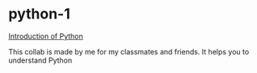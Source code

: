 ﻿# python-1

[Introduction of Python](https://colab.research.google.com/drive/1Or0rQCXhfhE8UWHZ_jaAQG0n3KoECQOW?usp=sharing)

This collab is made by me for my classmates and friends. It helps you to understand Python 
